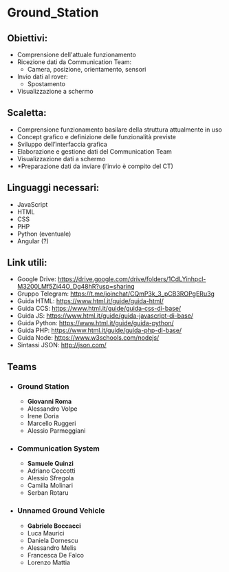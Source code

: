 # Ground_Station

## Obiettivi:
* Comprensione dell'attuale funzionamento
* Ricezione dati da Communication Team:
    * Camera, posizione, orientamento, sensori
* Invio dati al rover:
    * Spostamento
* Visualizzazione a schermo

## Scaletta:
* Comprensione funzionamento basilare della struttura attualmente in uso
* Concept grafico e definizione delle funzionalità previste
* Sviluppo dell’interfaccia grafica
* Elaborazione e gestione dati del Communication Team
* Visualizzazione dati a schermo
* *Preparazione dati da inviare (l’invio è compito del CT)

## Linguaggi necessari:
* JavaScript 
* HTML
* CSS
* PHP
* Python (eventuale)
* Angular (?)

## Link utili:
* Google Drive: https://drive.google.com/drive/folders/1CdLYinhpcl-M3200LMf5Zi44O_Dg48hR?usp=sharing
* Gruppo Telegram: https://t.me/joinchat/CQmP3k_3_pCB3ROPgERu3g
* Guida HTML: https://www.html.it/guide/guida-html/
* Guida CCS: https://www.html.it/guide/guida-css-di-base/
* Guida JS: https://www.html.it/guide/guida-javascript-di-base/
* Guida Python: https://www.html.it/guide/guida-python/
* Guida PHP: https://www.html.it/guide/guida-php-di-base/
* Guida Node: https://www.w3schools.com/nodejs/
* Sintassi JSON: http://json.com/

## Teams
* ### Ground Station
    * **Giovanni Roma**
    * Alessandro Volpe
    * Irene Doria
    * Marcello Ruggeri
    * Alessio Parmeggiani

* ### Communication System
    * **Samuele Quinzi**
    * Adriano Ceccotti
    * Alessio Sfregola
    * Camilla Molinari
    * Serban Rotaru

* ### Unnamed Ground Vehicle
    * **Gabriele Boccacci**
    * Luca Maurici
    * Daniela Dornescu
    * Alessandro Melis  
    * Francesca De Falco
    * Lorenzo Mattia 
